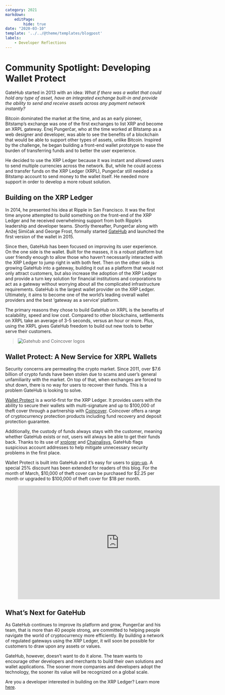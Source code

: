 ```yaml
---
category: 2021
markdown:
    editPage:
        hide: true
date: "2020-03-10"
template: '../../@theme/templates/blogpost'
labels:
    - Developer Reflections
---
```

# Community Spotlight: Developing Wallet Protect

GateHub started in 2013 with an idea: _What if there was a wallet that could hold any type of asset, have an integrated exchange built-in and provide the ability to send and receive assets across any payment network instantly?_

<!-- BREAK -->

Bitcoin dominated the market at the time, and as an early pioneer, Bitstamp’s exchange was one of the first exchanges to list XRP and become an XRPL gateway. Enej Pungerčar, who at the time worked at Bitstamp as a web designer and developer, was able to see the benefits of a blockchain that would be able to support other types of assets, unlike Bitcoin. Inspired by the challenge, he began building a front-end wallet prototype to ease the burden of transferring funds and to better the user experience.

He decided to use the XRP Ledger because it was instant and allowed users to send multiple currencies across the network. But, while he could access and transfer funds on the XRP Ledger (XRPL), Pungerčar still needed a Bitstamp account to send money to the wallet itself. He needed more support in order to develop a more robust solution.

## Building on the XRP Ledger

In 2014, he presented his idea at Ripple in San Francisco. It was the first time anyone attempted to build something on the front-end of the XRP Ledger and he received overwhelming support from both Ripple’s leadership and developer teams. Shortly thereafter, Pungerčar along with Anžej Simičak and George Frost, formally started [GateHub](https://gatehub.net/?utm_source=ripplex&utm_medium=affiliate&utm_campaign=wallet_protect) and launched the first version of the wallet in 2015.

Since then, GateHub has been focused on improving its user experience. On the one side is the wallet. Built for the masses, it is a robust platform but user friendly enough to allow those who haven’t necessarily interacted with the XRP Ledger to jump right in with both feet. Then on the other side is growing GateHub into a gateway, building it out as a platform that would not only attract customers, but also increase the adoption of the XRP Ledger and provide a turn key solution for financial institutions and corporations to act as a gateway without worrying about all the complicated infrastructure requirements. GateHub is the largest wallet provider on the XRP Ledger. Ultimately, it aims to become one of the world’s leading overall wallet providers and the best ‘gateway as a service’ platform.

The primary reasons they chose to build GateHub on XRPL is the benefits of scalability, speed and low cost. Compared to other blockchains, settlements on XRPL take an average of 3-5 seconds, versus an hour or more. Plus, using the XRPL gives GateHub freedom to build out new tools to better serve their customers.

> ![Gatehub and Coincover logos](../img/gatehub-coincover.png)

## Wallet Protect: A New Service for XRPL Wallets

Security concerns are permeating the crypto market. Since 2011, over $7.6 billion of crypto funds have been stolen due to scams and user’s general unfamiliarity with the market. On top of that, when exchanges are forced to shut down, there is no way for users to recover their funds. This is a problem GateHub is looking to solve.

[Wallet Protect](https://gatehub.net/blog/wallet-protect-faq/?utm_source=ripplex&utm_medium=affiliate&utm_campaign=wallet_protect) is a world-first for the XRP Ledger. It provides users with the ability to secure their wallets with multi-signature and up to $100,000 of theft cover through a partnership with [Coincover](http://coincover.com/). Coincover offers a range of cryptocurrency protection products including fund recovery and deposit protection guarantee.

Additionally, the custody of funds always stays with the customer, meaning whether GateHub exists or not, users will always be able to get their funds back. Thanks to its use of [xrplorer](https://xrplorer.com/) and [Chainalisys](https://www.chainalysis.com/), GateHub flags suspicious account addresses to help mitigate unnecessary security problems in the first place.

Wallet Protect is built into GateHub and it’s easy for users to [sign-up](https://signin.gatehub.net/signup?utm_source=ripplex&utm_medium=affiliate&utm_campaign=wallet_protect). A special 25% discount has been extended for readers of this blog. For the month of March, $10,000 of theft cover can be purchased for $2.25 per month or upgraded to $100,000 of theft cover for $18 per month.

<figure class="kg-card kg-embed-card"><iframe src="https://player.vimeo.com/video/522005166?app_id=122963" width="640" height="360" frameborder="0" allow="autoplay; fullscreen; picture-in-picture" allowfullscreen></iframe></figure>

## What’s Next for GateHub

As GateHub continues to improve its platform and grow, Pungerčar and his team, that is more than 40 people strong, are committed to helping people navigate the world of cryptocurrency more efficiently. By building a network of regulated gateways using the XRP Ledger, it will soon be possible for customers to draw upon any assets or values.

GateHub, however, doesn’t want to do it alone. The team wants to encourage other developers and merchants to build their own solutions and wallet applications. The sooner more companies and developers adopt the technology, the sooner its value will be recognized on a global scale.

Are you a developer interested in building on the XRP Ledger? Learn more [here](https://xrpl.org/docs.html).
